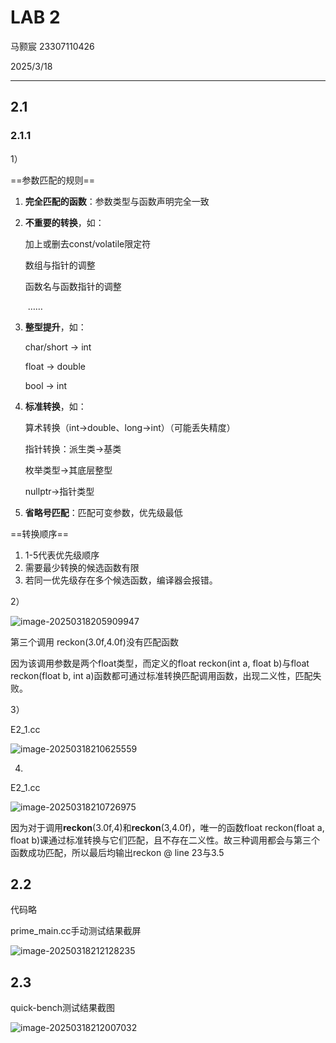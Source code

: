 # LAB 2

马颢宸 23307110426

2025/3/18

---

## 2.1

### 2.1.1

1）

==参数匹配的规则==

1. **完全匹配的函数**：参数类型与函数声明完全一致

2. **不重要的转换**，如：

   加上或删去const/volatile限定符

   数组与指针的调整	

   函数名与函数指针的调整

   ​	……

3. **整型提升**，如：

   char/short -> int

   float -> double

   bool -> int

4. **标准转换**，如：

   算术转换（int->double、long->int）（可能丢失精度）

   指针转换：派生类->基类

   枚举类型->其底层整型

   nullptr->指针类型

5. **省略号匹配**：匹配可变参数，优先级最低

==转换顺序==

1. 1-5代表优先级顺序
2. 需要最少转换的候选函数有限
3. 若同一优先级存在多个候选函数，编译器会报错。



2）

![image-20250318205909947](C:\Users\LENOVO\AppData\Roaming\Typora\typora-user-images\image-20250318205909947.png)

第三个调用 reckon(3.0f,4.0f)没有匹配函数

因为该调用参数是两个float类型，而定义的float reckon(int a, float b)与float reckon(float b, int a)函数都可通过标准转换匹配调用函数，出现二义性，匹配失败。



3）

E2_1.cc

![image-20250318210625559](C:\Users\LENOVO\AppData\Roaming\Typora\typora-user-images\image-20250318210625559.png)



4)

E2_1.cc

![image-20250318210726975](C:\Users\LENOVO\AppData\Roaming\Typora\typora-user-images\image-20250318210726975.png)

因为对于调用**reckon**(3.0f,4)和**reckon**(3,4.0f)，唯一的函数float reckon(float a, float b)课通过标准转换与它们匹配，且不存在二义性。故三种调用都会与第三个函数成功匹配，所以最后均输出reckon @ line 23与3.5



## 2.2

代码略

prime_main.cc手动测试结果截屏

![image-20250318212128235](C:\Users\LENOVO\AppData\Roaming\Typora\typora-user-images\image-20250318212128235.png)



## 2.3

quick-bench测试结果截图

![image-20250318212007032](C:\Users\LENOVO\AppData\Roaming\Typora\typora-user-images\image-20250318212007032.png)



